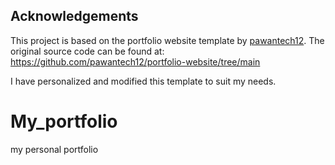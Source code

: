 ## Acknowledgements

This project is based on the portfolio website template by [pawantech12](https://github.com/pawantech12). The original source code can be found at:
https://github.com/pawantech12/portfolio-website/tree/main

I have personalized and modified this template to suit my needs.
# My_portfolio
my personal portfolio


